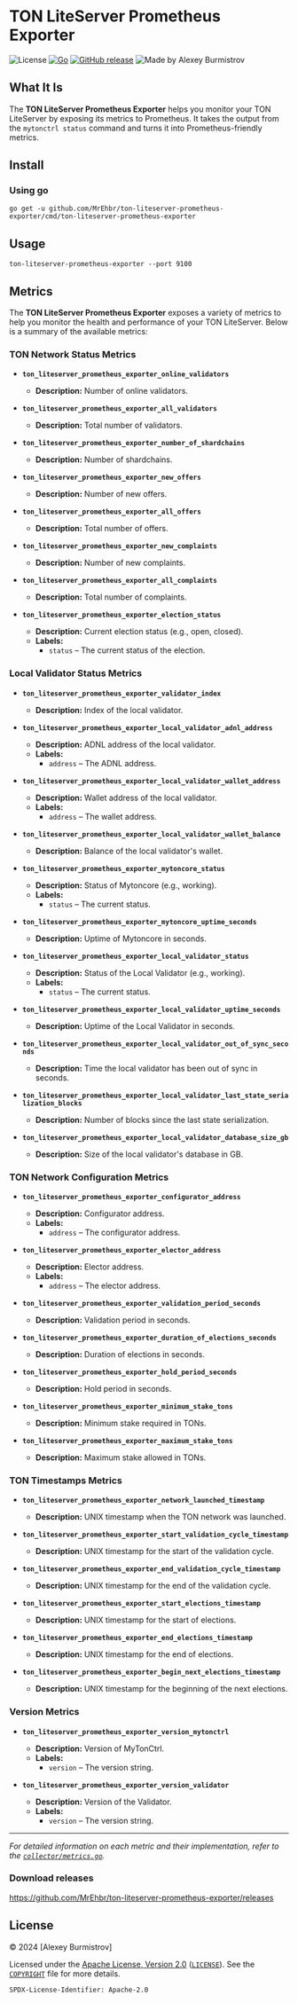 # TON LiteServer Prometheus Exporter

![License](https://img.shields.io/github/license/MrEhbr/ton-liteserver-prometheus-exporter)
[![Go](https://github.com/MrEhbr/ton-liteserver-prometheus-exporter/actions/workflows/go.yml/badge.svg)](https://github.com/MrEhbr/ton-liteserver-prometheus-exporter/actions/workflows/go.yml)
[![GitHub release](https://img.shields.io/github/release/MrEhbr/ton-liteserver-prometheus-exporter.svg)](https://github.com/MrEhbr/ton-liteserver-prometheus-exporter/releases)
![Made by Alexey Burmistrov](https://img.shields.io/badge/made%20by-Alexey%20Burmistrov-blue.svg?style=flat)

## What It Is

The **TON LiteServer Prometheus Exporter** helps you monitor your TON LiteServer by exposing its metrics to Prometheus. It takes the output from the `mytonctrl status` command and turns it into Prometheus-friendly metrics.

## Install

### Using go

```console
go get -u github.com/MrEhbr/ton-liteserver-prometheus-exporter/cmd/ton-liteserver-prometheus-exporter
```

## Usage

```console
ton-liteserver-prometheus-exporter --port 9100
```

## Metrics

The **TON LiteServer Prometheus Exporter** exposes a variety of metrics to help you monitor the health and performance of your TON LiteServer. Below is a summary of the available metrics:

### TON Network Status Metrics

- **`ton_liteserver_prometheus_exporter_online_validators`**
  - **Description:** Number of online validators.
  
- **`ton_liteserver_prometheus_exporter_all_validators`**
  - **Description:** Total number of validators.
  
- **`ton_liteserver_prometheus_exporter_number_of_shardchains`**
  - **Description:** Number of shardchains.
  
- **`ton_liteserver_prometheus_exporter_new_offers`**
  - **Description:** Number of new offers.
  
- **`ton_liteserver_prometheus_exporter_all_offers`**
  - **Description:** Total number of offers.
  
- **`ton_liteserver_prometheus_exporter_new_complaints`**
  - **Description:** Number of new complaints.
  
- **`ton_liteserver_prometheus_exporter_all_complaints`**
  - **Description:** Total number of complaints.
  
- **`ton_liteserver_prometheus_exporter_election_status`**
  - **Description:** Current election status (e.g., open, closed).
  - **Labels:**
    - `status` – The current status of the election.

### Local Validator Status Metrics

- **`ton_liteserver_prometheus_exporter_validator_index`**
  - **Description:** Index of the local validator.
  
- **`ton_liteserver_prometheus_exporter_local_validator_adnl_address`**
  - **Description:** ADNL address of the local validator.
  - **Labels:**
    - `address` – The ADNL address.
  
- **`ton_liteserver_prometheus_exporter_local_validator_wallet_address`**
  - **Description:** Wallet address of the local validator.
  - **Labels:**
    - `address` – The wallet address.
  
- **`ton_liteserver_prometheus_exporter_local_validator_wallet_balance`**
  - **Description:** Balance of the local validator's wallet.
  
- **`ton_liteserver_prometheus_exporter_mytoncore_status`**
  - **Description:** Status of Mytoncore (e.g., working).
  - **Labels:**
    - `status` – The current status.
  
- **`ton_liteserver_prometheus_exporter_mytoncore_uptime_seconds`**
  - **Description:** Uptime of Mytoncore in seconds.
  
- **`ton_liteserver_prometheus_exporter_local_validator_status`**
  - **Description:** Status of the Local Validator (e.g., working).
  - **Labels:**
    - `status` – The current status.
  
- **`ton_liteserver_prometheus_exporter_local_validator_uptime_seconds`**
  - **Description:** Uptime of the Local Validator in seconds.
  
- **`ton_liteserver_prometheus_exporter_local_validator_out_of_sync_seconds`**
  - **Description:** Time the local validator has been out of sync in seconds.
  
- **`ton_liteserver_prometheus_exporter_local_validator_last_state_serialization_blocks`**
  - **Description:** Number of blocks since the last state serialization.
  
- **`ton_liteserver_prometheus_exporter_local_validator_database_size_gb`**
  - **Description:** Size of the local validator's database in GB.

### TON Network Configuration Metrics

- **`ton_liteserver_prometheus_exporter_configurator_address`**
  - **Description:** Configurator address.
  - **Labels:**
    - `address` – The configurator address.
  
- **`ton_liteserver_prometheus_exporter_elector_address`**
  - **Description:** Elector address.
  - **Labels:**
    - `address` – The elector address.
  
- **`ton_liteserver_prometheus_exporter_validation_period_seconds`**
  - **Description:** Validation period in seconds.
  
- **`ton_liteserver_prometheus_exporter_duration_of_elections_seconds`**
  - **Description:** Duration of elections in seconds.
  
- **`ton_liteserver_prometheus_exporter_hold_period_seconds`**
  - **Description:** Hold period in seconds.
  
- **`ton_liteserver_prometheus_exporter_minimum_stake_tons`**
  - **Description:** Minimum stake required in TONs.
  
- **`ton_liteserver_prometheus_exporter_maximum_stake_tons`**
  - **Description:** Maximum stake allowed in TONs.

### TON Timestamps Metrics

- **`ton_liteserver_prometheus_exporter_network_launched_timestamp`**
  - **Description:** UNIX timestamp when the TON network was launched.
  
- **`ton_liteserver_prometheus_exporter_start_validation_cycle_timestamp`**
  - **Description:** UNIX timestamp for the start of the validation cycle.
  
- **`ton_liteserver_prometheus_exporter_end_validation_cycle_timestamp`**
  - **Description:** UNIX timestamp for the end of the validation cycle.
  
- **`ton_liteserver_prometheus_exporter_start_elections_timestamp`**
  - **Description:** UNIX timestamp for the start of elections.
  
- **`ton_liteserver_prometheus_exporter_end_elections_timestamp`**
  - **Description:** UNIX timestamp for the end of elections.
  
- **`ton_liteserver_prometheus_exporter_begin_next_elections_timestamp`**
  - **Description:** UNIX timestamp for the beginning of the next elections.

### Version Metrics

- **`ton_liteserver_prometheus_exporter_version_mytonctrl`**
  - **Description:** Version of MyTonCtrl.
  - **Labels:**
    - `version` – The version string.
  
- **`ton_liteserver_prometheus_exporter_version_validator`**
  - **Description:** Version of the Validator.
  - **Labels:**
    - `version` – The version string.

---

*For detailed information on each metric and their implementation, refer to the [`collector/metrics.go`](collector/metrics.go).*

### Download releases

<https://github.com/MrEhbr/ton-liteserver-prometheus-exporter/releases>

## License

© 2024 [Alexey Burmistrov]

Licensed under the [Apache License, Version 2.0](https://www.apache.org/licenses/LICENSE-2.0) ([`LICENSE`](LICENSE)). See the [`COPYRIGHT`](COPYRIGHT) file for more details.

`SPDX-License-Identifier: Apache-2.0`
